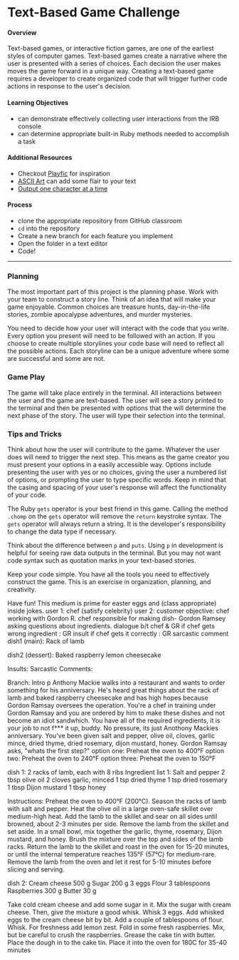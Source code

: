 # Text-Based Game Challenge

#### Overview

Text-based games, or interactive fiction games, are one of the earliest styles of computer games. Text-based games create a narrative where the user is presented with a series of choices. Each decision the user makes moves the game forward in a unique way. Creating a text-based game requires a developer to create organized code that will trigger further code actions in response to the user's decision.

#### Learning Objectives

- can demonstrate effectively collecting user interactions from the IRB console
- can determine appropriate built-in Ruby methods needed to accomplish a task

#### Additional Resources

- Checkout [Playfic](http://playfic.com/explore/popular) for inspiration
- [ASCII Art](https://www.asciiart.eu/) can add some flair to your text
- [Output one character at a time](https://stackoverflow.com/questions/4515157/read-a-ruby-string-one-character-at-a-time-for-word-wrapping)

#### Process

- clone the appropriate repository from GitHub classroom
- `cd` into the repository
- Create a new branch for each feature you implement
- Open the folder in a text editor
- Code!

---

### Planning

The most important part of this project is the planning phase. Work with your team to construct a story line. Think of an idea that will make your game enjoyable. Common choices are treasure hunts, day-in-the-life stories, zombie apocalypse adventures, and murder mysteries.

You need to decide how your user will interact with the code that you write. Every option you present will need to be followed with an action. If you choose to create multiple storylines your code base will need to reflect all the possible actions. Each storyline can be a unique adventure where some are successful and some are not.

### Game Play

The game will take place entirely in the terminal. All interactions between the user and the game are text-based. The user will see a story printed to the terminal and then be presented with options that the will determine the next phase of the story. The user will type their selection into the terminal.

### Tips and Tricks

Think about how the user will contribute to the game. Whatever the user does will need to trigger the next step. This means as the game creator you must present your options in a easily accessible way. Options include presenting the user with yes or no choices, giving the user a numbered list of options, or prompting the user to type specific words. Keep in mind that the casing and spacing of your user's response will affect the functionality of your code.

The Ruby `gets` operator is your best friend in this game. Calling the method `.chomp` on the `gets` operator will remove the `return` keystroke syntax. The `gets` operator will always return a string. It is the developer's responsibility to change the data type if necessary.

Think about the difference between `p` and `puts`. Using `p` in development is helpful for seeing raw data outputs in the terminal. But you may not want code syntax such as quotation marks in your text-based stories.

Keep your code simple. You have all the tools you need to effectively construct the game. This is an exercise in organization, planning, and creativity.

Have fun! This medium is prime for easter eggs and (class appropriate) inside jokes.
user 1: chef (satisfy celebrity)
user 2: customer
objective: chef working with Gordon R. chef responsible for making dish- Gordon Ramsey asking questions about ingredients. dialogue b/t chef & GR
if chef gets wrong ingredient : GR insult
if chef gets it correctly : GR sarcastic comment 
dish1 (main): Rack of lamb

dish2 (dessert): Baked raspberry lemon cheesecake

Insults:
Sarcastic Comments: 

Branch: Intro
p 
 Anthony Mackie walks into a restaurant and wants to order something for his anniversary. He's heard great things about the rack of lamb and baked raspberry cheesecake and has high hopes because Gordon Ramsay oversees the operation. You're a chef in training under Gordon Ramsay and you are ordered by him to make these dishes and not become an idiot sandwhich. You have all of the required ingredients, it is your job to not f*** it up, buddy. No pressure, its just Anothony Mackies anniversary.
 You've been given salt and pepper, olive oil, cloves, garlic mince, dried thyme, dried rosemary, dijon mustard, honey. Gordon Ramsay asks, "whats the first step?" 
 option one: Preheat the oven to 400°F 
 option two: Preheat the oven to 240°F 
 option three: Preheat the oven to 150°F 




dish 1: 2 racks of lamb, each with 8 ribs
Ingredient list 1:
Salt and pepper
2 tbsp olive oil
2 cloves garlic, minced
1 tsp dried thyme
1 tsp dried rosemary
1 tbsp Dijon mustard
1 tbsp honey

Instructions:
Preheat the oven to 400°F (200°C).
Season the racks of lamb with salt and pepper.
Heat the olive oil in a large oven-safe skillet over medium-high heat.
Add the lamb to the skillet and sear on all sides until browned, about 2-3 minutes per side.
Remove the lamb from the skillet and set aside.
In a small bowl, mix together the garlic, thyme, rosemary, Dijon mustard, and honey.
Brush the mixture over the top and sides of the lamb racks.
Return the lamb to the skillet and roast in the oven for 15-20 minutes, or until the internal temperature reaches 135°F (57°C) for medium-rare.
Remove the lamb from the oven and let it rest for 5-10 minutes before slicing and serving.



dish 2: Cream cheese 500 g
Sugar 200 g
3 eggs
Flour 3 tablespoons
Raspberries 300 g
Butter 30 g

Take cold cream cheese and add some sugar in it. Mix the sugar with cream cheese. Then, give the mixture a good whisk.
Whisk 3 eggs. Add whisked eggs to the cream cheese bit by bit.
Add a couple of tablespoons of flour. Whisk.
For freshness add lemon zest.
Fold in some fresh raspberries. Mix, but be careful to crush the raspberries.
Grease the cake tin with butter.
Place the dough in to the cake tin.
Place it into the oven for 180C for 35-40 minutes